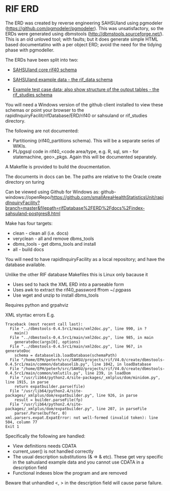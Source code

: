 # RIF ERD

The ERD was created by reverse engineering SAHSUland using pgmodeler (https://github.com/pgmodeler/pgmodeler). This was unsatisfactory, so the ERDs were generated using dbmstools (http://dbmstools.sourceforge.net/). This is an old unloved tool; with faults; but it does generate simple HTML based documentatino with a per object ERD; avoid the need for the tidying phase with pgmodeller.

The ERDs have been split into two:

* [SAHSUland core rif40 schema](github-windows://openRepo/https://github.com/smallAreaHealthStatisticsUnit/rapidInquiryFacility?branch=master&filepath=rifDatabase%2FERD%2Frif40%2Findex-sahsuland-postgres8.html)

* [SAHSUland example data - the rif_data schema](github-windows://openRepo/https://github.com/smallAreaHealthStatisticsUnit/rapidInquiryFacility?branch=master&filepath=rifDatabase%2FERD%2Fsahsuland%2Findex-sahsuland-postgres8.html)

* [Example test case data; also show structure of the output tables - the rif_studies schema](github-windows://openRepo/https://github.com/smallAreaHealthStatisticsUnit/rapidInquiryFacility?branch=master&filepath=rifDatabase%2FERD%2Frif_studies%2Findex-sahsuland-postgres8.html)

You will need a Windows version of the github client installed to view these schemas or point your browser to the rapidInquiryFacilit/rifDatabase/ERD/rif40 or sahsuland or rif_studies directory.

The following are not documented:

* Partitioning (rif40_partitions schema). This will be a separate series of WIKIs.
* PL/pgsql code in rif40_&lt;code area/type, e.g. R, sql, sm - for statemachine, geo&gt;_pkgs. Again this will be documented separately.

A Makefile is provided to build the doucmentation. 

The documents in docs can be. The paths are relative to the Oracle create directory on turing

Can be viewed using Github for Windows as: github-windows://openRepo/https://github.com/smallAreaHealthStatisticsUnit/rapidInquiryFacility?branch=master&filepath=rifDatabase%2FERD%2Fdocs%2Findex-sahsuland-postgres8.html

Make has four targets:

* clean - clean all (i.e. docs)
* veryclean - all and remove dbms_tools
* dbms_tools - get dbms_tools and install
* all - build docs

You will need to have rapidInquiryFacility as a local repository; and have the database available.

Unlike the other RIF database Makefiles this is Linux only bacause it

* Uses sed to hack the XML ERD into a parseable form
* Uses awk to extract the rif40_password ffrom ~/.pgpass
* Use wget and unzip to install dbms_tools

Requires python and grpahviz

XML styntac errors E.g. 

```
Traceback (most recent call last):
  File "../dbmstools-0.4.5rc1/main/xml2doc.py", line 990, in ?
    main()
  File "../dbmstools-0.4.5rc1/main/xml2doc.py", line 985, in main
    generateDoc(args[0], options)
  File "../dbmstools-0.4.5rc1/main/xml2doc.py", line 967, in generateDoc
    schema = databaselib.loadDatabase(schemaPath)
  File "/home/EPH/peterh/src/SAHSU/projects/rif/V4.0/create/dbmstools-0.4.5rc1/main/common/databaselib.py", line 1042, in loadDatabase
  File "/home/EPH/peterh/src/SAHSU/projects/rif/V4.0/create/dbmstools-0.4.5rc1/main/common/xmlutils.py", line 239, in loadDom
  File "/usr/lib64/python2.4/site-packages/_xmlplus/dom/minidom.py", line 1915, in parse
    return expatbuilder.parse(file)
  File "/usr/lib64/python2.4/site-packages/_xmlplus/dom/expatbuilder.py", line 926, in parse
    result = builder.parseFile(fp)
  File "/usr/lib64/python2.4/site-packages/_xmlplus/dom/expatbuilder.py", line 207, in parseFile
    parser.Parse(buffer, 0)
xml.parsers.expat.ExpatError: not well-formed (invalid token): line 504, column 77
Exit 1
```

Specifically the following are handled:

* View definitions needs CDATA
* current_user() is not handled correctly
* The usual description substitutions (& => &amp; etc). These get very specific in the sahusland example data and you cannot use CDATA in a description field
* Functional indexes blow the program and are removed

Beware that unhandled &lt;, &gt; in the description field will cause parse failure.
